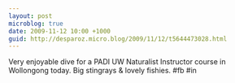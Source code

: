 ```yaml
---
layout: post
microblog: true
date: 2009-11-12 10:00 +1000
guid: http://desparoz.micro.blog/2009/11/12/t5644473028.html
---
```

Very enjoyable dive for a PADI UW Naturalist Instructor course in Wollongong today. Big stingrays &amp; lovely fishies. #fb #in
